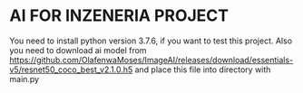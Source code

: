 # AI FOR INZENERIA PROJECT
You need to install python version 3.7.6, if you want to test this project.
Also you need to download ai model from https://github.com/OlafenwaMoses/ImageAI/releases/download/essentials-v5/resnet50_coco_best_v2.1.0.h5 and place this file into directory with main.py
